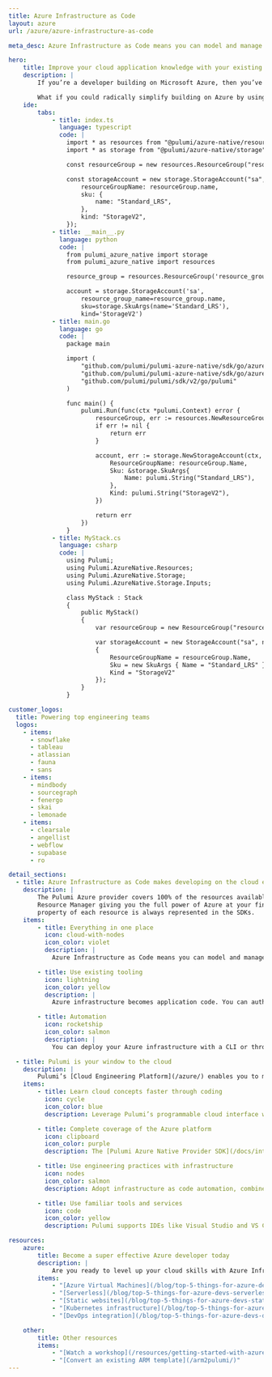 ```yaml
---
title: Azure Infrastructure as Code
layout: azure
url: /azure/azure-infrastructure-as-code

meta_desc: Azure Infrastructure as Code means you can model and manage Azure resources using programming languages such as C#/F#, Python, TypeScript/JavaScript, and Go.

hero:
    title: Improve your cloud application knowledge with your existing programming skills
    description: |
        If you’re a developer building on Microsoft Azure, then you’ve probably encountered challenges deploying cloud applications. With over 200 services, it can be difficult to know where to start.

        What if you could radically simplify building on Azure by using your existing programming knowledge, software tools, and software engineering principles? Enter [Infrastructure as Code](/what-is/what-is-infrastructure-as-code/).
    ide:
        tabs:
            - title: index.ts
              language: typescript
              code: |
                import * as resources from "@pulumi/azure-native/resources";
                import * as storage from "@pulumi/azure-native/storage";

                const resourceGroup = new resources.ResourceGroup("resourceGroup");

                const storageAccount = new storage.StorageAccount("sa", {
                    resourceGroupName: resourceGroup.name,
                    sku: {
                        name: "Standard_LRS",
                    },
                    kind: "StorageV2",
                });
            - title: __main__.py
              language: python
              code: |
                from pulumi_azure_native import storage
                from pulumi_azure_native import resources

                resource_group = resources.ResourceGroup('resource_group')

                account = storage.StorageAccount('sa',
                    resource_group_name=resource_group.name,
                    sku=storage.SkuArgs(name='Standard_LRS'),
                    kind='StorageV2')
            - title: main.go
              language: go
              code: |
                package main

                import (
                    "github.com/pulumi/pulumi-azure-native/sdk/go/azure/resources"
                    "github.com/pulumi/pulumi-azure-native/sdk/go/azure/storage"
                    "github.com/pulumi/pulumi/sdk/v2/go/pulumi"
                )

                func main() {
                    pulumi.Run(func(ctx *pulumi.Context) error {
                        resourceGroup, err := resources.NewResourceGroup(ctx, "resourceGroup", nil)
                        if err != nil {
                            return err
                        }

                        account, err := storage.NewStorageAccount(ctx, "sa", &storage.StorageAccountArgs{
                            ResourceGroupName: resourceGroup.Name,
                            Sku: &storage.SkuArgs{
                                Name: pulumi.String("Standard_LRS"),
                            },
                            Kind: pulumi.String("StorageV2"),
                        })

                        return err
                    })
                }
            - title: MyStack.cs
              language: csharp
              code: |
                using Pulumi;
                using Pulumi.AzureNative.Resources;
                using Pulumi.AzureNative.Storage;
                using Pulumi.AzureNative.Storage.Inputs;

                class MyStack : Stack
                {
                    public MyStack()
                    {
                        var resourceGroup = new ResourceGroup("resourceGroup");

                        var storageAccount = new StorageAccount("sa", new StorageAccountArgs
                        {
                            ResourceGroupName = resourceGroup.Name,
                            Sku = new SkuArgs { Name = "Standard_LRS" },
                            Kind = "StorageV2"
                        });
                    }
                }

customer_logos:
  title: Powering top engineering teams
  logos:
    - items:
      - snowflake
      - tableau
      - atlassian
      - fauna
      - sans
    - items:
      - mindbody
      - sourcegraph
      - fenergo
      - skai
      - lemonade
    - items:
      - clearsale
      - angellist
      - webflow
      - supabase
      - ro

detail_sections:
  - title: Azure Infrastructure as Code makes developing on the cloud easier
    description: |
        The Pulumi Azure provider covers 100% of the resources available in Azure
        Resource Manager giving you the full power of Azure at your fingertips. Every
        property of each resource is always represented in the SDKs.
    items:
        - title: Everything in one place
          icon: cloud-with-nodes
          icon_color: violet
          description: |
            Azure Infrastructure as Code means you can model and manage Azure resources using programming languages such as C#/F#, Python, TypeScript/JavaScript, and Go.

        - title: Use existing tooling
          icon: lightning
          icon_color: yellow
          description: |
            Azure infrastructure becomes application code. You can author code in IDEs and validate it with standard test frameworks. You can also find and use existing libraries in package managers.

        - title: Automation
          icon: rocketship
          icon_color: salmon
          description: |
            You can deploy your Azure infrastructure with a CLI or through your CI/CD process. When changes are needed, simply update your code, check your code into Git and run an update.

  - title: Pulumi is your window to the cloud
    description: |
        Pulumi’s [Cloud Engineering Platform](/azure/) enables you to manage Azure infrastructure as code using your favorite languages and tools. It’s open source and backed by a vibrant community.
    items:
        - title: Learn cloud concepts faster through coding
          icon: cycle
          icon_color: blue
          description: Leverage Pulumi’s programmable cloud interface with code auto-completion, smart configuration defaults, type & error checking, and reusable packages with best practices.

        - title: Complete coverage of the Azure platform
          icon: clipboard
          icon_color: purple
          description: The [Pulumi Azure Native Provider SDK](/docs/intro/cloud-providers/azure/) covers 100% of the resources available in Azure Resource Manager and gives you same-day access to newly released Azure features.

        - title: Use engineering practices with infrastructure
          icon: nodes
          icon_color: salmon
          description: Adopt infrastructure as code automation, combined with tried and true software engineering practices—including modularity, testing, and CI/CD—to do more with less.

        - title: Use familiar tools and services
          icon: code
          icon_color: yellow
          description: Pulumi supports IDEs like Visual Studio and VS Code, package managers like NuGet Gallery, common test frameworks, and developer tools like GitHub and Azure DevOps.

resources:
    azure:
        title: Become a super effective Azure developer today
        description: |
            Are you ready to level up your cloud skills with Azure Infrastructure as Code? Get started with Pulumi today by following our five-part series on [top 5 things Azure developers should know](/blog/top-5-things-for-azure-devs-intro/).
        items:
            - "[Azure Virtual Machines](/blog/top-5-things-for-azure-devs-vm/)"
            - "[Serverless](/blog/top-5-things-for-azure-devs-serverless/)"
            - "[Static websites](/blog/top-5-things-for-azure-devs-static-websites/)"
            - "[Kubernetes infrastructure](/blog/top-5-things-for-azure-devs-kubernetes-infrastructure/) and [Kubernetes applications](/blog/top-5-things-for-azure-devs-kubernetes-apps/)"
            - "[DevOps integration](/blog/top-5-things-for-azure-devs-devops/)"

    other:
        title: Other resources
        items:
            - "[Watch a workshop](/resources/getting-started-with-azure-native/)"
            - "[Convert an existing ARM template](/arm2pulumi/)"
---
```

